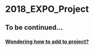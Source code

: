 # 2018_EXPO_Project
## To be continued...
### [Wondering how to add to project?](http://www.studica.com/blog/how-to-setup-github-with-unity-step-by-step-instructions)
